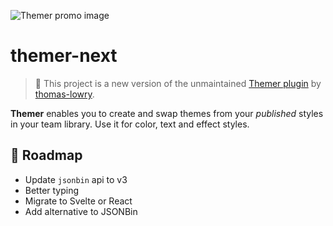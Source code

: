 ![Themer promo image](img/themer-banner-v2.0-github.png?raw=true "Themer promo")

# themer-next

> 👋 This project is a new version of the unmaintained [Themer plugin](https://github.com/thomas-lowry/themer) by [thomas-lowry](https://github.com/thomas-lowry).

**Themer** enables you to create and swap themes from your *published* styles in your team library. Use it for color, text and effect styles.

## 🎯 Roadmap

- Update `jsonbin` api to v3
- Better typing
- Migrate to Svelte or React
- Add alternative to JSONBin  